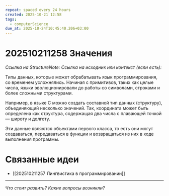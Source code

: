 ```yaml
---
repeat: spaced every 24 hours
created: 2025-10-21 12:58
tags:
  - computerScience
due_at: 2025-10-24T10:45:40.206+03:00
---
```

# 202510211258 Значения

*Ссылка на StructureNote:*
*Ссылка на исходник или контекст (если есть):*

Типы данных, которые может обрабатывать язык программирования, со временем усложнялись. Начиная с примитивов, таких как целые числа, языки эволюционировали до работы со символами, строками и более сложными структурами.

Например, в языке C можно создать составной тип данных (структуру), объединяющий несколько значений. Так, координата может быть определена как структура, содержащая два числа с плавающей точкой — широту и долготу.

Эти данные являются объектами первого класса, то есть они могут создаваться, передаваться в функции и возвращаться из них в ходе выполнения программы.

# Связанные идеи

- [[202510211257 Лингвистика в программировании]]

---

*Что стоит развить? Какие вопросы возникли?*
